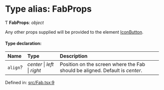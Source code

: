# Type alias: FabProps

Ƭ **FabProps**: *object*

Any other props supplied will be provided to the element [IconButton](/icon_button).

#### Type declaration:

Name | Type | Description |
:------ | :------ | :------ |
`align`? | *center* \| *left* \| *right* | Position on the screen where the Fab should be aligned. Default is *center*.   |

Defined in: [src/Fab.tsx:9](https://github.com/minimal-ui/minimal-ui/blob/main/packages/minimalui/src/Fab.tsx#L9)
